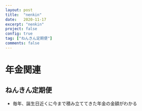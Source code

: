 ```yaml
---
layout: post
title:  "nenkin"
date:   2020-11-17
excerpt: "nenkin"
project: false
config: true
tag: ["ねんきん定期便"]
comments: false
---
```


# 年金関連

## ねんきん定期便
 - 毎年、誕生日近くに今まで積み立ててきた年金の金額がわかる

